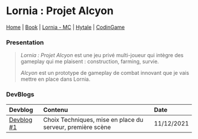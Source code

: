 # Lornia : Projet Alcyon

[Home](https://evury.github.io/lornia)
 | [Book](https://evury.github.io/lornia/Book)
 | [Lornia - MC](https://evury.github.io/lornia/Lornia-MC)
 | [Hytale](https://evury.github.io/lornia/Hytale)
 | [CodinGame](https://www.codingame.com/profile/b6e09c38b3e3ffd760cd0d21a064cfb87922051)


### **Presentation**

>*Lornia : Projet Alcyon* est une jeu privé multi-joueur qui intègre des gameplay qui me plaisent : construction, farming, survie.
>
>*Alcyon* est un prototype de gameplay de combat innovant que je vais mettre en place dans Lornia.


### **DevBlogs**

| Devblog | Contenu | Date |
| :------ | :------ | :--- |
| [Devblog #1](https://evury.github.io/lornia/Lornia-ProjetAlcyon/devblog1) | Choix Techniques, mise en place du serveur, première scène | 11/12/2021 |

